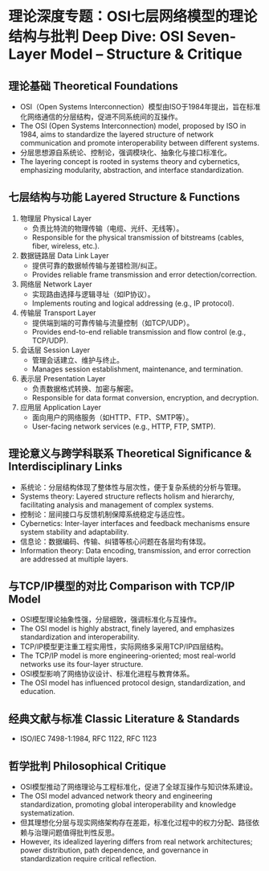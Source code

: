 # 理论深度专题：OSI七层网络模型的理论结构与批判 Deep Dive: OSI Seven-Layer Model – Structure & Critique

## 理论基础 Theoretical Foundations

- OSI（Open Systems Interconnection）模型由ISO于1984年提出，旨在标准化网络通信的分层结构，促进不同系统间的互操作。
- The OSI (Open Systems Interconnection) model, proposed by ISO in 1984, aims to standardize the layered structure of network communication and promote interoperability between different systems.
- 分层思想源自系统论、控制论，强调模块化、抽象化与接口标准化。
- The layering concept is rooted in systems theory and cybernetics, emphasizing modularity, abstraction, and interface standardization.

## 七层结构与功能 Layered Structure & Functions

1. 物理层 Physical Layer
   - 负责比特流的物理传输（电缆、光纤、无线等）。
   - Responsible for the physical transmission of bitstreams (cables, fiber, wireless, etc.).
2. 数据链路层 Data Link Layer
   - 提供可靠的数据帧传输与差错检测/纠正。
   - Provides reliable frame transmission and error detection/correction.
3. 网络层 Network Layer
   - 实现路由选择与逻辑寻址（如IP协议）。
   - Implements routing and logical addressing (e.g., IP protocol).
4. 传输层 Transport Layer
   - 提供端到端的可靠传输与流量控制（如TCP/UDP）。
   - Provides end-to-end reliable transmission and flow control (e.g., TCP/UDP).
5. 会话层 Session Layer
   - 管理会话建立、维护与终止。
   - Manages session establishment, maintenance, and termination.
6. 表示层 Presentation Layer
   - 负责数据格式转换、加密与解密。
   - Responsible for data format conversion, encryption, and decryption.
7. 应用层 Application Layer
   - 面向用户的网络服务（如HTTP、FTP、SMTP等）。
   - User-facing network services (e.g., HTTP, FTP, SMTP).

## 理论意义与跨学科联系 Theoretical Significance & Interdisciplinary Links

- 系统论：分层结构体现了整体性与层次性，便于复杂系统的分析与管理。
- Systems theory: Layered structure reflects holism and hierarchy, facilitating analysis and management of complex systems.
- 控制论：层间接口与反馈机制保障系统稳定与适应性。
- Cybernetics: Inter-layer interfaces and feedback mechanisms ensure system stability and adaptability.
- 信息论：数据编码、传输、纠错等核心问题在各层均有体现。
- Information theory: Data encoding, transmission, and error correction are addressed at multiple layers.

## 与TCP/IP模型的对比 Comparison with TCP/IP Model

- OSI模型理论抽象性强，分层细致，强调标准化与互操作。
- The OSI model is highly abstract, finely layered, and emphasizes standardization and interoperability.
- TCP/IP模型更注重工程实用性，实际网络多采用TCP/IP四层结构。
- The TCP/IP model is more engineering-oriented; most real-world networks use its four-layer structure.
- OSI模型影响了网络协议设计、标准化进程与教育体系。
- The OSI model has influenced protocol design, standardization, and education.

## 经典文献与标准 Classic Literature & Standards

- ISO/IEC 7498-1:1984, RFC 1122, RFC 1123

## 哲学批判 Philosophical Critique

- OSI模型推动了网络理论与工程标准化，促进了全球互操作与知识体系建设。
- The OSI model advanced network theory and engineering standardization, promoting global interoperability and knowledge systematization.
- 但其理想化分层与现实网络架构存在差距，标准化过程中的权力分配、路径依赖与治理问题值得批判性反思。
- However, its idealized layering differs from real network architectures; power distribution, path dependence, and governance in standardization require critical reflection.
